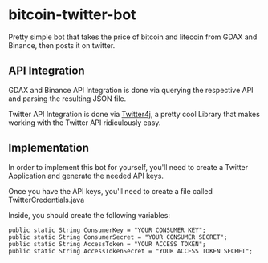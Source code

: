 # bitcoin-twitter-bot
Pretty simple bot that takes the price of bitcoin and litecoin from GDAX and Binance, then posts it on twitter.

## API Integration
GDAX and Binance API Integration is done via querying the respective API and parsing the resulting JSON file.

Twitter API Integration is done via [Twitter4j](https://github.com/yusuke/twitter4j), a pretty cool Library that makes working with the Twitter API ridiculously easy.

## Implementation
In order to implement this bot for yourself, you'll need to create a Twitter Application and generate the needed API keys.

Once you have the API keys, you'll need to create a file called TwitterCredentials.java

Inside, you should create the following variables:
```
public static String ConsumerKey = "YOUR CONSUMER KEY";
public static String ConsumerSecret = "YOUR CONSUMER SECRET";
public static String AccessToken = "YOUR ACCESS TOKEN";
public static String AccessTokenSecret = "YOUR ACCESS TOKEN SECRET";
```